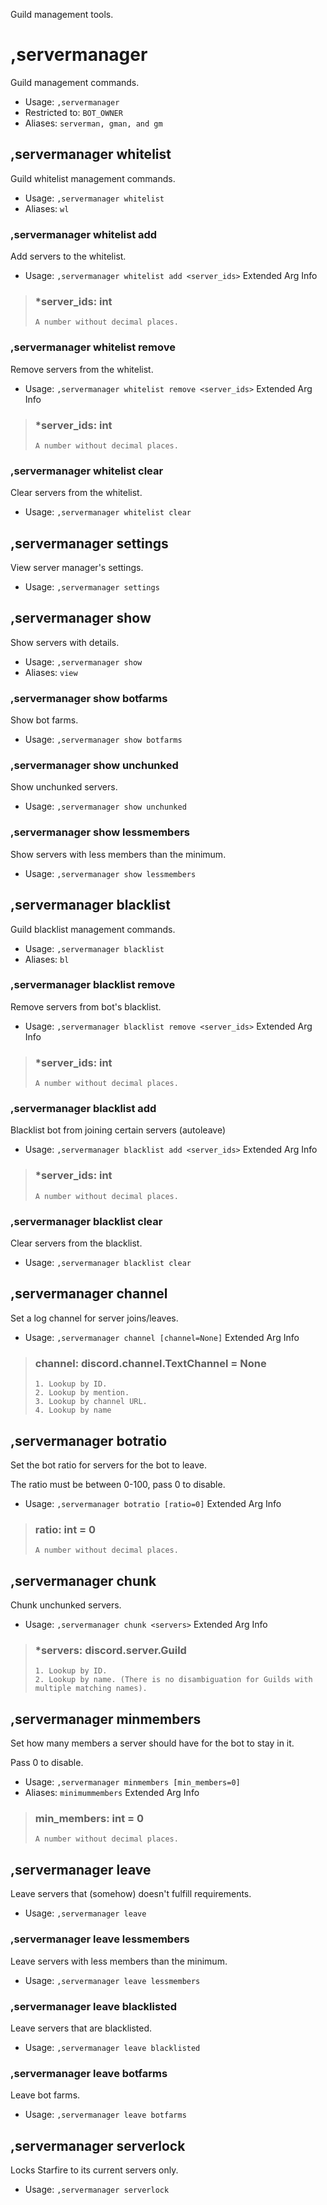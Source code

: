 Guild management tools.

# ,servermanager
Guild management commands.<br/>
 - Usage: `,servermanager`
 - Restricted to: `BOT_OWNER`
 - Aliases: `serverman, gman, and gm`
## ,servermanager whitelist
Guild whitelist management commands.<br/>
 - Usage: `,servermanager whitelist`
 - Aliases: `wl`
### ,servermanager whitelist add
Add servers to the whitelist.<br/>
 - Usage: `,servermanager whitelist add <server_ids>`
Extended Arg Info
> ### *server_ids: int
> ```
> A number without decimal places.
> ```
### ,servermanager whitelist remove
Remove servers from the whitelist.<br/>
 - Usage: `,servermanager whitelist remove <server_ids>`
Extended Arg Info
> ### *server_ids: int
> ```
> A number without decimal places.
> ```
### ,servermanager whitelist clear
Clear servers from the whitelist.<br/>
 - Usage: `,servermanager whitelist clear`
## ,servermanager settings
View server manager's settings.<br/>
 - Usage: `,servermanager settings`
## ,servermanager show
Show servers with details.<br/>
 - Usage: `,servermanager show`
 - Aliases: `view`
### ,servermanager show botfarms
Show bot farms.<br/>
 - Usage: `,servermanager show botfarms`
### ,servermanager show unchunked
Show unchunked servers.<br/>
 - Usage: `,servermanager show unchunked`
### ,servermanager show lessmembers
Show servers with less members than the minimum.<br/>
 - Usage: `,servermanager show lessmembers`
## ,servermanager blacklist
Guild blacklist management commands.<br/>
 - Usage: `,servermanager blacklist`
 - Aliases: `bl`
### ,servermanager blacklist remove
Remove servers from bot's blacklist.<br/>
 - Usage: `,servermanager blacklist remove <server_ids>`
Extended Arg Info
> ### *server_ids: int
> ```
> A number without decimal places.
> ```
### ,servermanager blacklist add
Blacklist bot from joining certain servers (autoleave)<br/>
 - Usage: `,servermanager blacklist add <server_ids>`
Extended Arg Info
> ### *server_ids: int
> ```
> A number without decimal places.
> ```
### ,servermanager blacklist clear
Clear servers from the blacklist.<br/>
 - Usage: `,servermanager blacklist clear`
## ,servermanager channel
Set a log channel for server joins/leaves.<br/>
 - Usage: `,servermanager channel [channel=None]`
Extended Arg Info
> ### channel: discord.channel.TextChannel = None
> 
> 
>     1. Lookup by ID.
>     2. Lookup by mention.
>     3. Lookup by channel URL.
>     4. Lookup by name
> 
>     
## ,servermanager botratio
Set the bot ratio for servers for the bot to leave.<br/>

The ratio must be between 0-100, pass 0 to disable.<br/>
 - Usage: `,servermanager botratio [ratio=0]`
Extended Arg Info
> ### ratio: int = 0
> ```
> A number without decimal places.
> ```
## ,servermanager chunk
Chunk unchunked servers.<br/>
 - Usage: `,servermanager chunk <servers>`
Extended Arg Info
> ### *servers: discord.server.Guild
> 
> 
>     1. Lookup by ID.
>     2. Lookup by name. (There is no disambiguation for Guilds with multiple matching names).
> 
>     
## ,servermanager minmembers
Set how many members a server should have for the bot to stay in it.<br/>

Pass 0 to disable.<br/>
 - Usage: `,servermanager minmembers [min_members=0]`
 - Aliases: `minimummembers`
Extended Arg Info
> ### min_members: int = 0
> ```
> A number without decimal places.
> ```
## ,servermanager leave
Leave servers that (somehow) doesn't fulfill requirements.<br/>
 - Usage: `,servermanager leave`
### ,servermanager leave lessmembers
Leave servers with less members than the minimum.<br/>
 - Usage: `,servermanager leave lessmembers`
### ,servermanager leave blacklisted
Leave servers that are blacklisted.<br/>
 - Usage: `,servermanager leave blacklisted`
### ,servermanager leave botfarms
Leave bot farms.<br/>
 - Usage: `,servermanager leave botfarms`
## ,servermanager serverlock
Locks Starfire to its current servers only.<br/>
 - Usage: `,servermanager serverlock`
